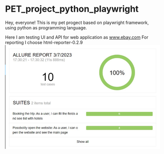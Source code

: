 # PET_project_python_playwright

Hey, everyone!
This is my pet progect based on playwright framework, using python as programming language.

Here I am testing UI and API for web application as www.ebay.com
For reporting I choose html-reporter-0.2.9
![Screenshot reporter result](https://github.com/GarinaKristina/PET_project_WebDriverIO_Cucumber_booking/blob/main/picture_for_readme/report.jpg)
